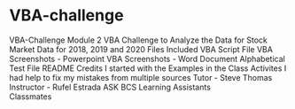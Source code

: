 # VBA-challenge
VBA-Challenge Module 2 
VBA Challenge to Analyze the Data for Stock Market Data for 2018, 2019 and 2020
Files Included
    VBA Script File
    VBA Screenshots - Powerpoint
    VBA Screenshots - Word Document
    Alphabetical Test File
    README
Credits
    I started with the Examples in the Class Activites
    I had help to fix my mistakes from multiple sources
        Tutor - Steve Thomas
        Instructor - Rufel Estrada
        ASK BCS Learning Assistants     
        Classmates

